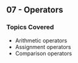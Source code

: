 ## 07 - Operators

### Topics Covered

- Arithmetic operators
- Assignment operators
- Comparison operators
